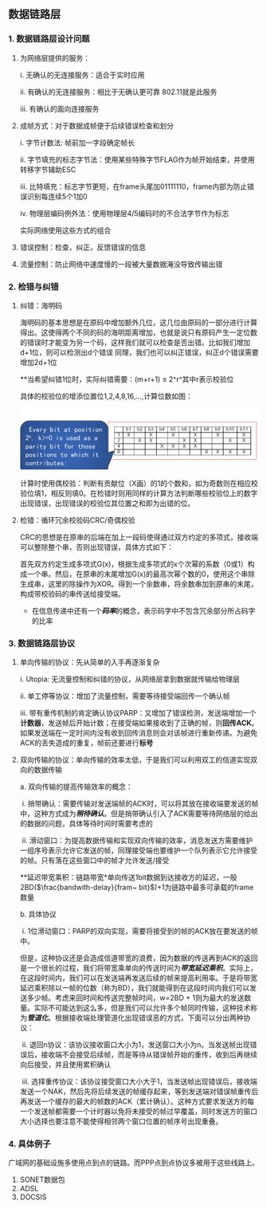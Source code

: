 ## 数据链路层

### 1. 数据链路层设计问题

1. 为网络层提供的服务：

   i. 无确认的无连接服务：适合于实时应用

   ii. 有确认的无连接服务：相比于无确认更可靠 802.11就是此服务

   iii. 有确认的面向连接服务

2. 成帧方式：对于数据成帧便于后续错误检查和划分

   i. 字节计数法: 帧前加一字段确定帧长

   ii. 字节填充的标志字节法：使用某些特殊字节FLAG作为帧开始结束，并使用转移字节辅助ESC

   iii. 比特填充：标志字节更短，在frame头尾加01111110，frame内部为防止错误识别每连续5个1加0

   iv. 物理层编码例外法：使用物理层4/5编码时的不合法字节作为标志

   实际网络使用这些方式的组合

3. 错误控制：检查，纠正，反馈错误的信息

4. 流量控制：防止网络中速度慢的一段被大量数据淹没导致传输出错

### 2. 检错与纠错

 1. 纠错：海明码

    海明码的基本思想是在原码中增加额外几位，这几位由原码的一部分进行计算得出。这使得两个不同的码的海明距离增加，也就是说只有原码产生一定位数的错误时才能变为另一个码，这样我们就可以检查是否出错。比如我们增加d+1位，则可以检测出d个错误
    同理，我们也可以纠正错误，纠正d个错误需要增加2d+1位

    **当希望纠错1位时，实际纠错需要：(m+r+1) $\leq$ 2^r^其中r表示校验位 

    具体的校验位的增添位置位1,2,4,8,16,...,计算位数如图：

    ![](./images/hamming_code.png)

    计算时使用偶校验：判断有贡献位（X画）的1的个数和，如为奇数则在相应校验位填1，相反则填0。在检错时则用同样的计算方法判断哪些校验位上的数字出现错误，出现错误的校验位其位置之和即为出错的位。

 2. 检错：循环冗余校验码CRC/奇偶校验

    CRC的思想是在原串的后端在加上一段码使得通过双方约定的多项式，接收端可以整除整个串，否则出现错误，具体方式如下：

    首先双方约定生成多项式G(x)，根据生成多项式的x个次幂的系数（0或1）构成一个串。然后，在原串的末尾增加G(x)的最高次幂个数的0，使用这个串除生成串，这里的除操作为XOR。得到一个余数串，将余数串加到原串的末尾，构成带校验码的串传送给接受端。

    * 在信息传递中还有一个***码率***的概念，表示码字中不包含冗余部分所占码字的比率

### 3. 数据链路层协议

 1. 单向传输的协议：先从简单的入手再逐渐复杂

    i. Utopia: 无流量控制和纠错的协议，从网络层拿到数据就传输给物理层

    ii. 单工停等协议：增加了流量控制，需要等待接受端回传一个确认帧

    iii. 带有重传机制的肯定确认协议PARP：又增加了错误检测，发送端增加一个**计数器**，发送帧后开始计数；在接受端如果接收到了正确的帧，则**回传ACK**。如果发送端在一定时间内没有收到回传消息则会对该帧进行重新传递。为避免ACK的丢失造成的重复，帧前还要进行**标号**

 2. 双向传输的协议：单向传输的效率太低，于是我们可以利用双工的信道实现双向的数据传输

    a. 双向传输的提高传输效率的概念：

    ​	i. 捎带确认：需要传输对发送端帧的ACK时，可以将其放在接收端要发送的帧中，这种方式成为***稍待确认***。但是捎带确认引入了ACK需要等待网络层的给出的数据的问题，具体等待时间时需要考虑的

    ​	ii. 滑动窗口：为提高数据传输和实现双向传输的效率，消息发送方需要维护一组序号表示允许它发送的帧，同理接受端也要维护一个队列表示它允许接受的帧。只有落在这些窗口中的帧才允许发送/接受

    **延迟带宽乘积：链路带宽\*单向传送1bit数据到达接收方的延迟，一般2BD($\frac{bandwith-delay}{fram~ bit}$)+1为链路中最多可承载的frame数量

    b. 具体协议

    ​	i. 1位滑动窗口：PARP的双向实现，需要将接受到的帧的ACK放在要发送的帧中。

    ​	但是，这种协议还是会造成信道带宽的浪费，因为数据的传送再到ACK的返回是一个很长的过程，我们将带宽乘单向的传送时间为***带宽延迟乘积***。实际上，在这段时间内，我们可以在发送端再发送后续的帧来提高利用率。于是将带宽延迟乘积除以一帧的位数（称为BD），我们就能得到在这段时间内我们可以发送多少帧。考虑来回时间和传送完整帧时间，w=2BD + 1则为最大的发送数量。实际不可能达到这么多，但是我们可以允许多个帧同时传输，这种技术称为***管道化***。根据接收端处理管道化出现错误恶的方式，下面可以分出两种协议：

    ​	ii. 退回n协议：该协议接收窗口大小为1，发送窗口大小为n。当发送帧出现错误后，接收端不会接受后续帧，而是等待从错误帧开始的重传，收到后再继续向后接受，并且使用累积确认
    
    ​	iii. 选择重传协议：该协议接受窗口大小大于1，当发送帧出现错误后，接收端发送一个NAK，然后先将后续发送的帧缓存起来，等到发送端对错误帧重传后再发送一个缓存的最大的帧数的ACK（累计确认）。这种方式要求发送方的每一个发送帧都需要一个计时器以免将未接受的帧过早覆盖，同时发送方的窗口大小选择也要注意不能使得相邻两个窗口位置的帧序号出现重叠。

### 4. 具体例子

广域网的基础设施多使用点到点的链路。而PPP点到点协议多被用于这些线路上。

1. SONET数据包
2. ADSL
3. DOCSIS

